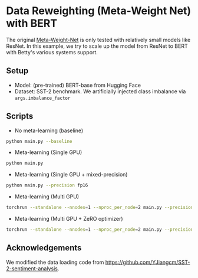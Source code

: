 # Data Reweighting (Meta-Weight Net) with BERT

The original [Meta-Weight-Net](https://arxiv.org/abs/1902.07379) is only
tested with relatively small models like ResNet. In this example, we try
to scale up the model from ResNet to BERT with Betty's various systems
support.

## Setup

- Model: (pre-trained) BERT-base from Hugging Face
- Dataset: SST-2 benchmark. We artificially injected class imbalance
via `args.imbalance_factor`

## Scripts

- No meta-learning (baseline)

```bash
python main.py --baseline
```

- Meta-learning (Single GPU)

```bash
python main.py
```

- Meta-learning (Single GPU + mixed-precision)

```bash
python main.py --precision fp16
```

- Meta-learning (Multi GPU)

```bash
torchrun --standalone --nnodes=1 --nproc_per_node=2 main.py --precision fp16 --strategy distributed
```

- Meta-learning (Multi GPU + ZeRO optimizer)

```bash
torchrun --standalone --nnodes=1 --nproc_per_node=2 main.py --precision fp16 --strategy zero
```

## Acknowledgements

We modified the data loading code from
<https://github.com/YJiangcm/SST-2-sentiment-analysis>.
